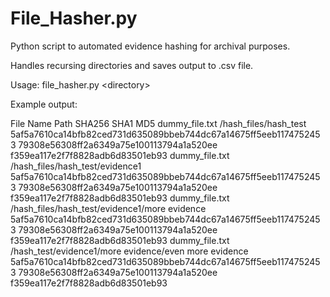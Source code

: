 # File_Hasher.py
Python script to automated evidence hashing for archival purposes.

Handles recursing directories and saves output to .csv file.

Usage: file_hasher.py \<directory\>
  
Example output:

File Name	Path	SHA256	SHA1	MD5
dummy_file.txt	/hash_files/hash_test	5af5a7610ca14bfb82ced731d635089bbeb744dc67a14675ff5eeb1174752453	79308e56308ff2a6349a75e100113794a1a520ee	f359ea117e2f7f8828adb6d83501eb93
dummy_file.txt	/hash_files/hash_test/evidence1	5af5a7610ca14bfb82ced731d635089bbeb744dc67a14675ff5eeb1174752453	79308e56308ff2a6349a75e100113794a1a520ee	f359ea117e2f7f8828adb6d83501eb93
dummy_file.txt	/hash_files/hash_test/evidence1/more evidence	5af5a7610ca14bfb82ced731d635089bbeb744dc67a14675ff5eeb1174752453	79308e56308ff2a6349a75e100113794a1a520ee	f359ea117e2f7f8828adb6d83501eb93
dummy_file.txt	/hash_test/evidence1/more evidence/even more evidence	5af5a7610ca14bfb82ced731d635089bbeb744dc67a14675ff5eeb1174752453	79308e56308ff2a6349a75e100113794a1a520ee	f359ea117e2f7f8828adb6d83501eb93
